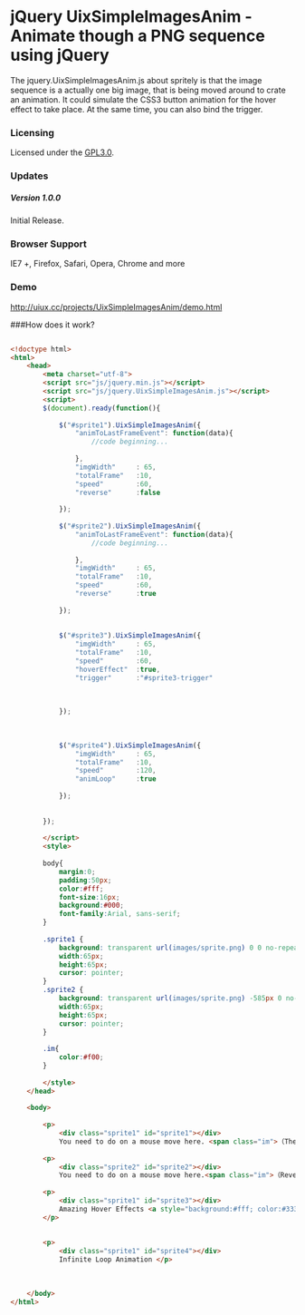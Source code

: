 # jQuery UixSimpleImagesAnim - Animate though a PNG sequence using jQuery

The jquery.UixSimpleImagesAnim.js about spritely is that the image sequence is a actually one big image, that is being moved around to crate an animation.  It could simulate the CSS3 button animation for the hover effect to take place. At the same time, you can also bind the trigger.

### Licensing

Licensed under the [GPL3.0](http://www.gnu.org/licenses/gpl-3.0.en.html).


### Updates 

##### Version 1.0.0
Initial Release.


### Browser Support

IE7 +, Firefox, Safari, Opera, Chrome and more


### Demo

http://uiux.cc/projects/UixSimpleImagesAnim/demo.html


###How does it work?
```html

<!doctype html>
<html>
	<head>
		<meta charset="utf-8">
		<script src="js/jquery.min.js"></script>
		<script src="js/jquery.UixSimpleImagesAnim.js"></script>
		<script>
		$(document).ready(function(){  
		
			$("#sprite1").UixSimpleImagesAnim({
				"animToLastFrameEvent": function(data){
					//code beginning...
					
				},
				"imgWidth"     : 65,
				"totalFrame"   :10, 
				"speed"        :60,
				"reverse"      :false
				
			});
		
			$("#sprite2").UixSimpleImagesAnim({
				"animToLastFrameEvent": function(data){
					//code beginning...
					
				},
				"imgWidth"     : 65,
				"totalFrame"   :10, 
				"speed"        :60,
				"reverse"      :true
				
			});
		　
		
			$("#sprite3").UixSimpleImagesAnim({
				"imgWidth"     : 65,
				"totalFrame"   :10, 
				"speed"        :60,
				"hoverEffect"  :true,
				"trigger"      :"#sprite3-trigger"
				
				
				
			});
		
		
		
			$("#sprite4").UixSimpleImagesAnim({
				"imgWidth"     : 65,
				"totalFrame"   :10,
				"speed"        :120,
				"animLoop"     :true
				
			});		
				
		
		});
		
		</script>
		<style>
		
		body{ 
			margin:0; 
			padding:50px;
			color:#fff; 
			font-size:16px; 
			background:#000;
			font-family:Arial, sans-serif;
		}
		
		.sprite1 {
			background: transparent url(images/sprite.png) 0 0 no-repeat;
			width:65px; 
			height:65px; 
			cursor: pointer;
		}
		.sprite2 {
			background: transparent url(images/sprite.png) -585px 0 no-repeat;
			width:65px; 
			height:65px; 
			cursor: pointer;
		}
		
		.im{
			color:#f00;
		}
		
		</style>
	</head>
	
	<body>
	  
		<p>
			<div class="sprite1" id="sprite1"></div>
			You need to do on a mouse move here. <span class="im">（The action run only once）</span></p>
		
		<p>
			<div class="sprite2" id="sprite2"></div>
			You need to do on a mouse move here.<span class="im">（Reverse animation and the action run only once）</span></p>
		
		<p>
			<div class="sprite1" id="sprite3"></div>
			Amazing Hover Effects <a style="background:#fff; color:#333; padding:5px; width:50px; height:18px; margin:10px; text-align:center; display:inline-block" id="sprite3-trigger">Trigger</a>
		</p>
	
		
		<p>
			<div class="sprite1" id="sprite4"></div>
			Infinite Loop Animation </p>
		
	
	
	</body>
</html>



```
